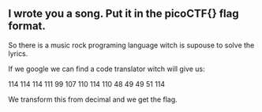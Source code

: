 ## I wrote you a song. Put it in the picoCTF{} flag format.

So there is a music rock programing language witch is supouse to solve the lyrics.

If we google we can find a code translator witch will give us:

114
114
114
111
99
107
110
114
110
48
49
49
51
114

We transform this from decimal and we get the flag.
